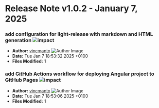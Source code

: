 # Release Note v1.0.2 - January 7, 2025


### add configuration for light-release with markdown and HTML generation ![impact](https://img.shields.io/badge/impact-low-green?style=flat-square)
- **Author:** [vincmanto](https://github.com/vincmanto) ![Author Image](https://avatars.githubusercontent.com/vincmanto?size=40)
- **Date:** Tue Jan 7 18:53:32 2025 +0100
- **Files Modified:** 1
    
### add GitHub Actions workflow for deploying Angular project to GitHub Pages ![impact](https://img.shields.io/badge/impact-low-green?style=flat-square)
- **Author:** [vincmanto](https://github.com/vincmanto) ![Author Image](https://avatars.githubusercontent.com/vincmanto?size=40)
- **Date:** Tue Jan 7 18:53:06 2025 +0100
- **Files Modified:** 1
    

